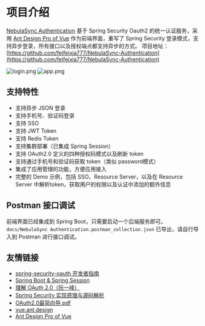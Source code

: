 # 项目介绍

[NebulaSync Authentication](https://github.com/feifeixia777/NebulaSync-Authentication) 基于 Spring Security Oauth2 的统一认证服务，采用 [Ant Design Pro of Vue](https://pro.loacg.com/docs/getting-started) 作为前端界面，重写了 Spring Security 登录模式，支持异步登录，所有接口以及授权端点都支持异步的方式。
项目地址：[https://github.com/feifeixia777/NebulaSync-Authentication](https://github.com/feifeixia777/NebulaSync-Authentication)

![login.png](https://cdn.nlark.com/yuque/0/2019/png/193443/1565072879371-986fa03d-f864-45e5-93a1-fc9e60069b31.png#align=left&display=inline&height=937&name=login.png&originHeight=937&originWidth=1920&size=44044&status=done&width=1920)
![app.png](https://cdn.nlark.com/yuque/0/2019/png/193443/1565072889721-582b33c3-49ab-46cf-bd1c-b039d37eb321.png#align=left&display=inline&height=937&name=app.png&originHeight=937&originWidth=1920&size=61050&status=done&width=1920)

## 支持特性

- 支持异步 JSON 登录
- 支持手机号、验证码登录
- 支持 SSO
- 支持 JWT Token
- 支持 Redis Token
- 支持集群部署（已集成 Spring Session）
- 支持 OAuth2.0 定义的四种授权码模式以及刷新 token
- 支持通过手机号和验证码获取 token（类似 password模式）
- 集成了应用管理的功能，方便应用接入
- 完整的 Demo 示例，包括 SSO、Resource Server，以及在 Resource Server 中解析token，获取用户的权限以及认证中添加的额外信息

## Postman 接口调试

前端界面已经集成到 Spring Boot，只需要启动一个后端服务即可。`docs/NebulaSync Authentication.postman_collection.json` 已导出，请自行导入到 Postman 进行接口调试。

## 友情链接

- [spring-security-oauth 开发者指南](http://projects.spring.io/spring-security-oauth/docs/oauth2.html)
- [Spring Boot & Spring Session](https://docs.spring.io/spring-session/docs/current/reference/html5/guides/boot-redis.html)
- [理解 OAuth 2.0（阮一峰）](http://www.ruanyifeng.com/blog/2014/05/oauth_2_0.html)
- [Spring Security 实现原理与源码解析](http://www.iocoder.cn/Spring-Security/good-collection/)
- [OAuth2.0最简向导.pdf](https://www.yuque.com/attachments/yuque/0/2019/pdf/193443/1565074539093-27871bbc-3a76-46ee-8b8f-c1f7b4232295.pdf?_lake_card=%7B%22uid%22%3A%22rc-upload-1565074393169-12%22%2C%22src%22%3A%22https%3A%2F%2Fwww.yuque.com%2Fattachments%2Fyuque%2F0%2F2019%2Fpdf%2F193443%2F1565074539093-27871bbc-3a76-46ee-8b8f-c1f7b4232295.pdf%22%2C%22name%22%3A%22OAuth2.0%E6%9C%80%E7%AE%80%E5%90%91%E5%AF%BC.pdf%22%2C%22size%22%3A551448%2C%22type%22%3A%22application%2Fpdf%22%2C%22ext%22%3A%22pdf%22%2C%22progress%22%3A%7B%22percent%22%3A0%7D%2C%22status%22%3A%22done%22%2C%22percent%22%3A0%2C%22id%22%3A%22vChhO%22%2C%22card%22%3A%22file%22%7D)
- [vue.ant.design](https://vue.ant.design/docs/vue/introduce-cn/)
- [Ant Design Pro of Vue](https://pro.loacg.com/docs/getting-started)
